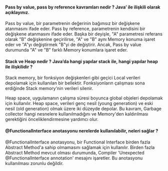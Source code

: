 <h4>Pass by value, pass by reference kavramları nedir ? Java’ ile ilişkili olarak açıklayınız.</h4>
<p>
    Pass by value, bir parametrenin değerinin bağımsız bir değişkene atanmasını ifade eder. Pass by reference, parametrenin kendisini bir değişkene atanmasını ifade eder. Başka bir deyişle, "A" parametresi referans olarak "B" değişkenine geçirilirse, "A" ve "B" aynı Memory konuma işaret eder ve "A"yı değiştirmek "B"yi de değiştirir. Ancak, Pass by value durumunda "A" ve "B" farklı Memory konumlara işaret eder.
</p>

<h4>
Stack ve Heap nedir ? Java’da hangi yapılar stack ile, hangi yapılar heap ile ilişkilidir ?
</h4>

<p>
    Stack memory, bir fonksiyon değişkenleri gibi geçici Local verileri depolamak için kullanılan bir bellektir. Fonksiyonların çalışması sona erdiğinde Stack memory'nin verileri silenir.

Heap space, uygulamanın çalışma süresi boyunca global objeleri depolamak için kullanılır. Heap space, verileri genç nesil (young generation) ve eski nesil (old generation) olmak üzere iki düzeyde depolar. Bu kavram, Garbage collector hangi nesnelere kullanılmadığını ve Memory'den kaldırılması gerektiğini önceliklendirmesine yardımcı olur.
</p>

<h4>
    @FunctionalInterface anotasyonu nerelerde kullanılabilir, neleri sağlar ?
</h4>
<p>
    @FunctionalInterface anotasyonu, bir Functional Interface birden fazla Abstract Method'a sahip olmamasını sağlamak için kullanılır. Birden fazla Abstract Method mevcut olması durumunda, Compiler 'Unexpected @FunctionalInterface annotation' mesajını işaretler. Bu anotasyonu kullanılması zorunlu değildir.
</p>